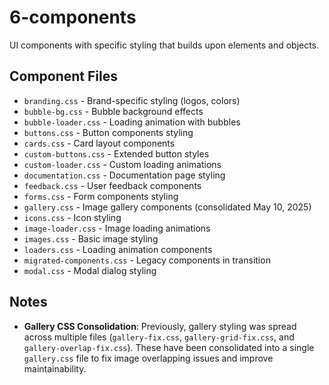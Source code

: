 # 6-components

UI components with specific styling that builds upon elements and objects.

## Component Files

- `branding.css` - Brand-specific styling (logos, colors)
- `bubble-bg.css` - Bubble background effects
- `bubble-loader.css` - Loading animation with bubbles
- `buttons.css` - Button components styling
- `cards.css` - Card layout components
- `custom-buttons.css` - Extended button styles
- `custom-loader.css` - Custom loading animations
- `documentation.css` - Documentation page styling
- `feedback.css` - User feedback components
- `forms.css` - Form components styling
- `gallery.css` - Image gallery components (consolidated May 10, 2025)
- `icons.css` - Icon styling
- `image-loader.css` - Image loading animations
- `images.css` - Basic image styling
- `loaders.css` - Loading animation components
- `migrated-components.css` - Legacy components in transition
- `modal.css` - Modal dialog styling

## Notes

- **Gallery CSS Consolidation**: Previously, gallery styling was spread across multiple files (`gallery-fix.css`, `gallery-grid-fix.css`, and `gallery-overlap-fix.css`). These have been consolidated into a single `gallery.css` file to fix image overlapping issues and improve maintainability.
